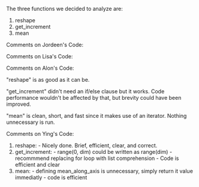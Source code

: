 The three functions we decided to analyze are:
1. reshape
2. get_increment
3. mean

Comments on Jordeen's Code:

Comments on Lisa's Code:

Comments on Alon's Code:

"reshape" is as good as it can be.

"get_increment" didn't need an if/else clause but it works.
Code performance wouldn't be affected by that, but brevity could have been improved.

"mean" is clean, short, and fast since it makes use of an iterator.
Nothing unnecessary is run.


Comments on Ying's Code:
  1. reshape:
    - Nicely done. Brief, efficient, clear, and correct.
  2. get_increment:
    - range(0, dim) could be written as range(dim)
    - recommmend replacing for loop with list comprehension
    - Code is efficient and clear
  3. mean:
    - defining mean_along_axis is unnecessary, simply return it
      value immediatly 
    - code is efficient